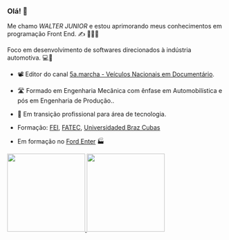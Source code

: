 ### Olá! 👋
Me chamo _WALTER JUNIOR_ e estou aprimorando meus conhecimentos em programação Front End. :writing_hand:
:blue_car::car::truck: 

Foco em desenvolvimento de softwares direcionados à indústria automotiva. :computer::minibus: 

- :film_projector: Editor do canal [5a.marcha - Veículos Nacionais em Documentário](https://www.youtube.com/@5amarcha).
- :motorway: Formado em Engenharia Mecãnica com ênfase em Automobilística e pós em Engenharia de Produção..
- :tophat: Em transição profissional para área de tecnologia.

- Formação: [FEI](https://portal.fei.edu.br/), [FATEC](http://www.fatecsp.br/), [Universidaded Braz Cubas](www.brazcubas.edu.br)

- Em formação no [Ford Enter](https://www.fordenter.ford.com/#front-end) :factory:

<div>
<a href="https://github.com/waltermartinspereirajunior">
<img height="180em" src="https://github-readme-stats.vercel.app/api/top-langs/?username=waltermartinspereirajunior&layout=compact&langs_count=7&theme=react"/>
<img height="180em" src="https://github-readme-stats.vercel.app/api?username=waltermartinspereirajunior&show_icons=true&theme=react&include_all_commits=true&count_private=true"/>
</div>
